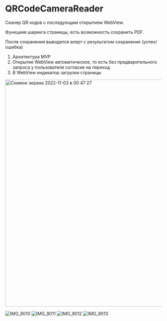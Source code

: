 # QRCodeCameraReader
Сканер QR кодов с последующим открытием WebView. 

Функциия шаринга страницы, есть возможность сохранить PDF. 

После сохранения выводится алерт с результатом сохранения (успех/ошибка)

1. Архитектура MVP
2. Открытие WebView автоматическое, то есть без предварительного запроса у пользователя согласие на переход
3. В WebView индикатор загрузки страницы

<img width="730" alt="Снимок экрана 2022-11-03 в 00 47 27" src="https://user-images.githubusercontent.com/104025325/199608878-e7beb76d-c43a-479d-ab90-2b486b002a36.png">


![IMG_9010](https://user-images.githubusercontent.com/104025325/199608593-cb5c6096-5b77-461a-8795-c62274708338.PNG)
![IMG_9011](https://user-images.githubusercontent.com/104025325/199608604-29478cc1-c763-4338-8435-66a4bbf44a41.PNG)
![IMG_9012](https://user-images.githubusercontent.com/104025325/199608620-081321c9-0ab6-4494-8799-7bd8b308df85.PNG)
![IMG_9013](https://user-images.githubusercontent.com/104025325/199608642-5e53b884-f0b6-4ad1-a5ce-30627423ebe1.PNG)
